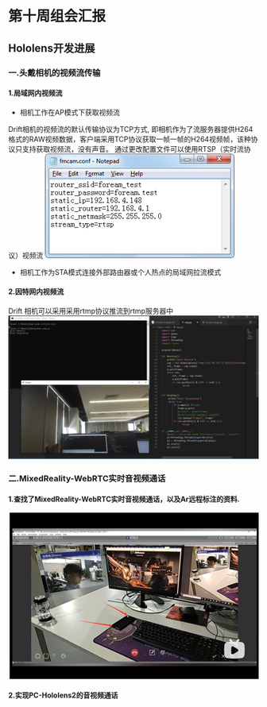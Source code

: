 # 第十周组会汇报
## Hololens开发进展
### 一.头戴相机的视频流传输
#### 1.局域网内视频流
- 相机工作在AP模式下获取视频流

Drift相机的视频流的默认传输协议为TCP方式, 即相机作为了流服务器提供H264格式的RAW视频数据，客户端采用TCP协议获取一帧一帧的H264视频帧，该种协议只支持获取视频流，没有声音。
通过更改配置文件可以使用RTSP（实时流协议）视频流
![image](https://github.com/Juesqi/Dream-towering-tree/blob/main/images/2022-4-24rtsp.png)

- 相机工作为STA模式连接外部路由器或个人热点的局域网拉流模式
#### 2.因特网内视频流
Drift 相机可以采用采用rtmp协议推流到rtmp服务器中
![image](https://github.com/Juesqi/Dream-towering-tree/blob/main/images/2022-4-20RTMP.png)
### 二.MixedReality-WebRTC实时音视频通话
#### 1.查找了MixedReality-WebRTC实时音视频通话，以及Ar远程标注的资料.
![image](https://github.com/Juesqi/Dream-towering-tree/blob/main/images/2022-4-19Arallow.png)
#### 2.实现PC-Hololens2的音视频通话